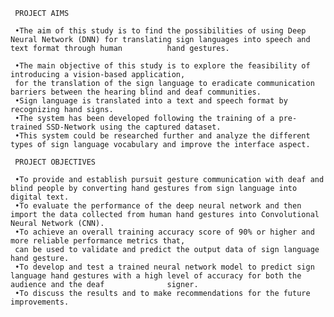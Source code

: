     PROJECT AIMS
 
     •The aim of this study is to find the possibilities of using Deep Neural Network (DNN) for translating sign languages into speech and text format through human          hand gestures.
 
     •The main objective of this study is to explore the feasibility of introducing a vision-based application,
     for the translation of the sign language to eradicate communication barriers between the hearing blind and deaf communities.
     •Sign language is translated into a text and speech format by recognizing hand signs.
     •The system has been developed following the training of a pre-trained SSD-Network using the captured dataset.
     •This system could be researched further and analyze the different types of sign language vocabulary and improve the interface aspect.

     PROJECT OBJECTIVES

     •To provide and establish pursuit gesture communication with deaf and blind people by converting hand gestures from sign language into digital text.
     •To evaluate the performance of the deep neural network and then import the data collected from human hand gestures into Convolutional Neural Network (CNN).
     •To achieve an overall training accuracy score of 90% or higher and more reliable performance metrics that,
     can be used to validate and predict the output data of sign language hand gesture.
     •To develop and test a trained neural network model to predict sign language hand gestures with a high level of accuracy for both the audience and the deaf              signer. 
     •To discuss the results and to make recommendations for the future improvements.


      
